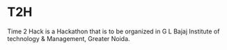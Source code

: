 # T2H
Time 2 Hack is a Hackathon that is to be organized in G L Bajaj Institute of technology &amp; Management, Greater Noida.

